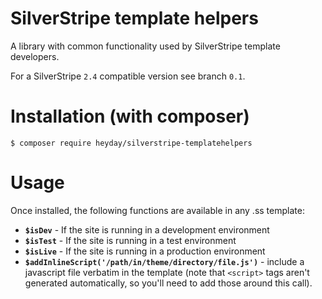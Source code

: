 # SilverStripe template helpers

A library with common functionality used by SilverStripe template developers.

For a SilverStripe `2.4` compatible version see branch `0.1`.

# Installation (with composer)

    $ composer require heyday/silverstripe-templatehelpers

# Usage

Once installed, the following functions are available in any .ss template:

* **`$isDev`** - If the site is running in a development environment
* **`$isTest`** - If the site is running in a test environment
* **`$isLive`** - If the site is running in a production environment
* **`$addInlineScript('/path/in/theme/directory/file.js')`** - include a javascript file verbatim in the template (note that `<script>` tags aren't generated automatically, so you'll need to add those around this call).
